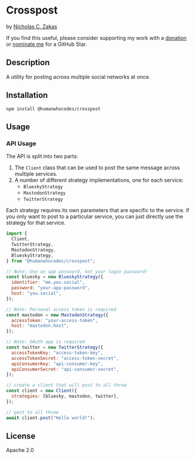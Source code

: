 # Crosspost

by [Nicholas C. Zakas](https://humanwhocodes.com)

If you find this useful, please consider supporting my work with a [donation](https://humanwhocodes.com/donate) or [nominate me](https://stars.github.com/nominate/) for a GitHub Star.

## Description

A utility for posting across multiple social networks at once.

## Installation

```shell
npm install @humanwhocodes/crosspost
```

## Usage

### API Usage

The API is split into two parts:

1. The `Client` class that can be used to post the same message across multiple services.
1. A number of different strategy implementations, one for each service:
   - `BlueskyStrategy`
   - `MastodonStrategy`
   - `TwitterStrategy`

Each strategy requires its own parameters that are specific to the service. If you only want to post to a particular service, you can just directly use the strategy for that service.

```js
import {
  Client,
  TwitterStrategy,
  MastodonStrategy,
  BlueskyStrategy,
} from "@humanwhocodes/crosspost";

// Note: Use an app password, not your login password!
const bluesky = new BlueskyStrategy({
  identifier: "me.you.social",
  password: "your-app-password",
  host: "you.social",
});

// Note: Personal access token is required
const mastodon = new MastodonStrategy({
  accessToken: "your-access-token",
  host: "mastodon.host",
});

// Note: OAuth app is required
const twitter = new TwitterStrategy({
  accessTokenKey: "access-token-key",
  accessTokenSecret: "access-token-secret",
  apiConsumerKey: "api-consumer-key",
  apiConsumerSecret: "api-consumer-secret",
});

// create a client that will post to all three
const client = new Client({
  strategies: [bluesky, mastodon, twitter],
});

// post to all three
await client.post("Hello world!");
```

## License

Apache 2.0
